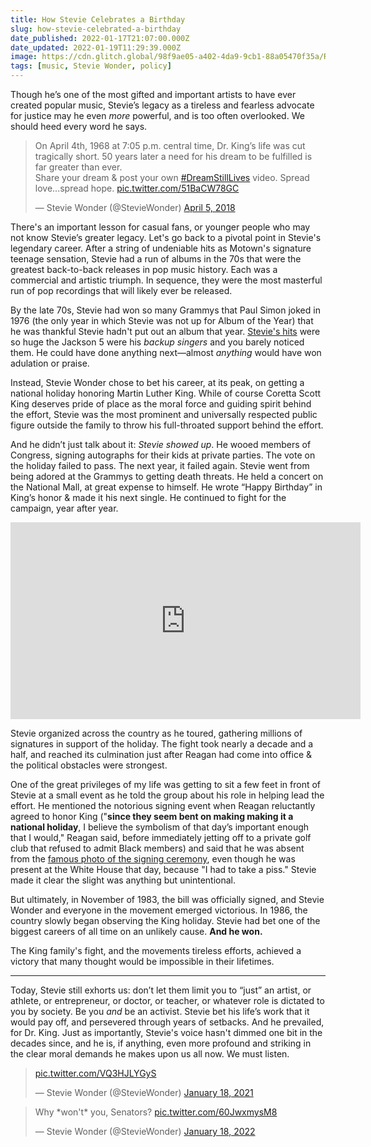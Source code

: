 ```yaml
---
title: How Stevie Celebrates a Birthday
slug: how-stevie-celebrated-a-birthday
date_published: 2022-01-17T21:07:00.000Z
date_updated: 2022-01-19T11:29:39.000Z
image: https://cdn.glitch.global/98f9ae05-a402-4da9-9cb1-88a05470f35a/Raffaele-Nicolussi-mlk-memorial.jpeg?v=1669498844228
tags: [music, Stevie Wonder, policy]
---
```


Though he’s one of the most gifted and important artists to have ever created popular music, Stevie’s legacy as a tireless and fearless advocate for justice may he even *more* powerful, and is too often overlooked. We should heed every word he says.

<blockquote class="twitter-tweet" data-theme="dark"><p lang="en" dir="ltr">On April 4th, 1968 at 7:05 p.m. central time, Dr. King’s life was cut tragically short. 50 years later a need for his dream to be fulfilled is far greater than ever.<br>Share your dream &amp; post your own <a href="https://twitter.com/hashtag/DreamStillLives?src=hash&amp;ref_src=twsrc%5Etfw">#DreamStillLives</a> video. Spread love...spread hope. <a href="https://t.co/51BaCW78GC">pic.twitter.com/51BaCW78GC</a></p>&mdash; Stevie Wonder (@StevieWonder) <a href="https://twitter.com/StevieWonder/status/981684090264064000?ref_src=twsrc%5Etfw">April 5, 2018</a></blockquote> <script async src="https://platform.twitter.com/widgets.js" charset="utf-8"></script>

There's an important lesson for casual fans, or younger people who may not know Stevie’s greater legacy. Let's go back to a pivotal point in Stevie's legendary career. After a string of undeniable hits as Motown's signature teenage sensation, Stevie had a run of albums in the 70s that were the greatest back-to-back releases in pop music history. Each was a commercial and artistic triumph. In sequence, they were the most masterful run of pop recordings that will likely ever be released.

By the late 70s, Stevie had won so many Grammys that Paul Simon joked in 1976 (the only year in which Stevie was not up for Album of the Year) that he was thankful Stevie hadn't put out an album that year. [Stevie's hits](https://www.youtube.com/watch?v=8hYPl3f_npw) were so huge the Jackson 5 were his *backup singers* and you barely noticed them. He could have done anything next—almost *anything* would have won adulation or praise.

Instead, Stevie Wonder chose to bet his career, at its peak, on getting a national holiday honoring Martin Luther King. While of course Coretta Scott King deserves pride of place as the moral force and guiding spirit behind the effort, Stevie was the most prominent and universally respected public figure outside the family to throw his full-throated support behind the effort.

And he didn’t just talk about it: *Stevie showed up*. He wooed members of Congress, signing autographs for their kids at private parties. The vote on the holiday failed to pass. The next year, it failed again. Stevie went from being adored at the Grammys to getting death threats. He held a concert on the National Mall, at great expense to himself. He wrote “Happy Birthday” in King’s honor & made it his next single. He continued to fight for the campaign, year after year.

<div style="text-align: center; margin: auto"><iframe src="https://www.youtube-nocookie.com/embed/DfqWLmHwn7U?yt:stretch=16:9&vq=hd1080p&loop=0&start=65&color=red&iv_load_policy=3&rel=0&showinfo=0&autohide=0&controls=1&modestbranding=1" width="560" height="315" allowtransparency="true" frameborder="0" ></iframe></div>

Stevie organized across the country as he toured, gathering millions of signatures in support of the holiday. The fight took nearly a decade and a half, and reached its culmination just after Reagan had come into office & the political obstacles were strongest.

One of the great privileges of my life was getting to sit a few feet in front of Stevie at a small event as he told the group about his role in helping lead the effort. He mentioned the notorious signing event when Reagan reluctantly agreed to honor King ("**since they seem bent on making making it a national holiday**, I believe the symbolism of that day’s important enough that I would," Reagan said, before immediately jetting off to a private golf club that refused to admit Black members) and said that he was absent from the [famous photo of the signing ceremony](https://en.wikipedia.org/wiki/Martin_Luther_King_Jr._Day#/media/File:Reagan_signs_Martin_Luther_King_bill.jpg), even though he was present at the White House that day, because "I had to take a piss." Stevie made it clear the slight was anything but unintentional.

But ultimately, in November of 1983, the bill was officially signed, and Stevie Wonder and everyone in the movement emerged victorious. In 1986, the country slowly began observing the King holiday. Stevie had bet one of the biggest careers of all time on an unlikely cause. **And he won.**

The King family's fight, and the movements tireless efforts, achieved a victory that many thought would be impossible in their lifetimes.

---

Today, Stevie still exhorts us: don’t let them limit you to “just” an artist, or athlete, or entrepreneur, or doctor, or teacher, or whatever role is dictated to you by society. Be you *and* be an activist. Stevie bet his life’s work that it would pay off, and persevered through years of setbacks. And he prevailed, for Dr. King. Just as importantly, Stevie's voice hasn't dimmed one bit in the decades since, and he is, if anything, even more profound and striking in the clear moral demands he makes upon us all now. We must listen.

<blockquote class="twitter-tweet" data-theme="dark"><p lang="zxx" dir="ltr"><a href="https://t.co/VQ3HJLYGyS">pic.twitter.com/VQ3HJLYGyS</a></p>&mdash; Stevie Wonder (@StevieWonder) <a href="https://twitter.com/StevieWonder/status/1351219065243774978?ref_src=twsrc%5Etfw">January 18, 2021</a></blockquote>

<blockquote class="twitter-tweet" data-theme="dark"><p lang="en" dir="ltr">Why *won&#39;t* you, Senators? <a href="https://t.co/60JwxmysM8">pic.twitter.com/60JwxmysM8</a></p>&mdash; Stevie Wonder (@StevieWonder) <a href="https://twitter.com/StevieWonder/status/1483356789194178560?ref_src=twsrc%5Etfw">January 18, 2022</a></blockquote>
